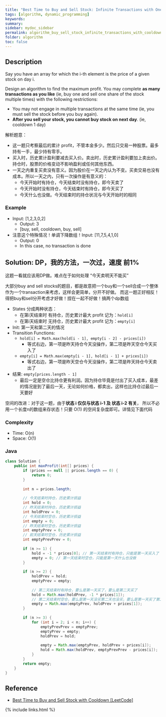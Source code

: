 ```yaml
---
title: "Best Time to Buy and Sell Stock: Infinite Transactions with One Day Cooldown after Each Sell"
tags: [algorithm, dynamic_programming]
keywords:
summary:
sidebar: mydoc_sidebar
permalink: algorithm_buy_sell_stock_infinite_transactions_with_cooldown.html
folder: algorithm
toc: false
---
```


## Description
Say you have an array for which the i-th element is the price of a given stock on day i.

Design an algorithm to find the maximum profit. 
You may complete **as many transactions as you like** (ie, buy one and sell one share of the stock multiple times) with the following restrictions:

* You may not engage in multiple transactions at the same time (ie, you must sell the stock before you buy again).
* **After you sell your stock, you cannot buy stock on next day**. (ie, cooldown 1 day)

解析题意：
* 这一题只考察最后的累计 profit，不管本金多少。然后只交易一种股票。最多持有一手，最少持有零手。
* 买入时，历史累计盈利要减去买入价。卖出时，历史累计盈利要加上卖出价。持仓时，股票的价格变动不影响盈利或任何其他东西。
* 一天之内重复买卖没有意义。因为股价在一天之内认为不变。买卖交易也没有成本。所以一天之内，只有一次操作是有意义的：
  * 今天开始时有持仓，今天结束时没有持仓，即今天卖了
  * 今天开始时没有持仓，今天结束时有持仓，即今天买了
  * 今天什么也没做。今天结束时的持仓状况与今天开始时的相同

### Example
* Input: [1,2,3,0,2]
  * Output: 3
  * [buy, sell, cooldown, buy, sell]
* 注意这个特殊情况！单调下降数组！Input: [11,7,5,4,1,0]
  * Output: 0
  * In this case, no transaction is done

## Solution: DP，我的方法，一次过，速度 前1%
这题一看就应该用DP做。难点在于如何处理 “今天卖明天不能买”

大部分buy and sell stocks的题目，都是故意把一个buy和一个sell合成一个整体作为一个transaction来考虑，这样会更简单，分开不好做。
而这一题正好相反！得把buy和sell分开考虑才好做！捏在一起不好做！搞两个dp数组
* States 分成两种状态：
  * 在第i天结束时 有持仓，历史累计最大 profit 记为：`hold[i]`
  * 在第i天结束时 无持仓，历史累计最大 profit 记为：`empty[i]`
* Init: 第一天和第二天的情况
* Transition Functions:
  * `hold[i] = Math.max(hold[i - 1], empty[i - 2] - prices[i])`
    * 等式右边，第一项是昨天持仓今天没操作，第二项是昨天空仓今天买入了
  * `empty[i] = Math.max(empty[i - 1], hold[i - 1] + prices[i])`
    * 等式右边，第一项是昨天空仓今天没操作，第二项是昨天持仓今天卖出了
* 结果: `empty[prices.length - 1]`
  * 最后一定是空仓比持仓更有利润。因为持仓毕竟是付出了买入成本，最差的情况是到了最后一天，无论如何价格，都卖出，这样也比持仓过最后一天要好

空间的改进：对于这一题，由于**状态 i 仅仅与状态 i-1 及 状态 i-2 有关**，
所以不必用一个长度n的数组来存状态！只要 O(1) 的空间复杂度即可。详情见下面代码

### Complexity
* Time: O(n)
* Space: O(1)

### Java
```java
class Solution {
    public int maxProfit(int[] prices) {
        if (prices == null || prices.length == 0) {
            return 0;
        }
        
        int n = prices.length;
        
        // 今天结束时持仓，历史累计损益
        int hold = 0;
        // 昨天结束时持仓，历史累计损益
        int holdPrev = 0;
        // 今天结束时空仓，历史累计损益
        int empty = 0;
        // 昨天结束时空仓，历史累计损益
        int emptyPrev = 0;
        // 前天结束时空仓，历史累计损益
        int emptyPrevPrev = 0;
        
        if (n >= 1) {
            hold = -1 * prices[0]; // 第一天结束时有持仓，只能是第一天买入了
            empty = 0; // 第一天结束时空仓，只能是第一天什么也没做
        }
        
        if (n >= 2) {
            holdPrev = hold;
            emptyPrev = empty;
            
            // 第二天结束时有持仓，要么是第一天买了，要么是第二天买了
            hold = Math.max(holdPrev, -1 * prices[1]);
            // 第二天结束时空仓，要么是第一天没买第二天也没买，要么是第一天买了第二天卖了
            empty = Math.max(emptyPrev, holdPrev + prices[1]);
        }
        
        if (n >= 3) {
            for (int i = 2; i < n; i++) {
                emptyPrevPrev = emptyPrev;
                emptyPrev = empty;
                holdPrev = hold;
                
                empty = Math.max(emptyPrev, holdPrev + prices[i]);
                hold = Math.max(holdPrev, emptyPrevPrev - prices[i]);
            }
        }
        return empty;
    }
}
```

## Reference
* [Best Time to Buy and Sell Stock with Cooldown [LeetCode]](https://leetcode.com/problems/best-time-to-buy-and-sell-stock-with-cooldown/description/)

{% include links.html %}
